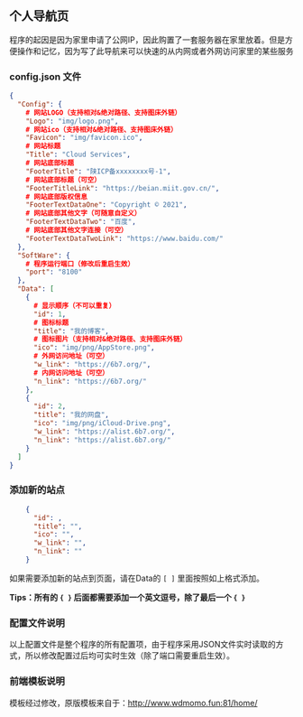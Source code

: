 ## 个人导航页
程序的起因是因为家里申请了公网IP，因此购置了一套服务器在家里放着。但是方便操作和记忆，因为写了此导航来可以快速的从内网或者外网访问家里的某些服务

### config.json 文件
```json
{
  "Config": {
    # 网站LOGO（支持相对&绝对路径、支持图床外链）
    "Logo": "img/logo.png",
    # 网站ico（支持相对&绝对路径、支持图床外链）
    "Favicon": "img/favicon.ico",
    # 网站标题
    "Title": "Cloud Services",
    # 网站底部标题
    "FooterTitle": "陕ICP备xxxxxxxx号-1",
    # 网站底部标题（可空）
    "FooterTitleLink": "https://beian.miit.gov.cn/",
    # 网站底部版权信息
    "FooterTextDataOne": "Copyright © 2021",
    # 网站底部其他文字（可随意自定义）
    "FooterTextDataTwo": "百度",
    # 网站底部其他文字连接（可空）
    "FooterTextDataTwoLink": "https://www.baidu.com/"
  },
  "SoftWare": {
    # 程序运行端口（修改后重启生效）      
    "port": "8100"
  },
  "Data": [
    {
      # 显示顺序（不可以重复）   
      "id": 1,
      # 图标标题
      "title": "我的博客",
      # 图标图片（支持相对&绝对路径、支持图床外链）
      "ico": "img/png/AppStore.png",
      # 外网访问地址（可空）
      "w_link": "https://6b7.org/",
      # 内网访问地址（可空）  
      "n_link": "https://6b7.org/"
    },
    {
      "id": 2,
      "title": "我的网盘",
      "ico": "img/png/iCloud-Drive.png",
      "w_link": "https://alist.6b7.org/",
      "n_link": "https://alist.6b7.org/"
    }
  ]
}
```

### 添加新的站点
```json
    {
      "id": ,
      "title": "",
      "ico": "",
      "w_link": "",
      "n_link": ""
    }
```
如果需要添加新的站点到页面，请在Data的 `[ ]` 里面按照如上格式添加。

**Tips：所有的 `{ }` 后面都需要添加一个英文逗号，除了最后一个 `{ }`**

### 配置文件说明
以上配置文件是整个程序的所有配置项，由于程序采用JSON文件实时读取的方式，所以修改配置过后均可实时生效（除了端口需要重启生效）。


### 前端模板说明
模板经过修改，原版模板来自于：http://www.wdmomo.fun:81/home/